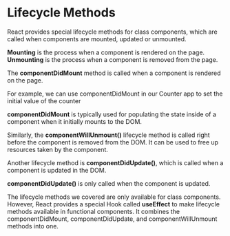 # Lifecycle Methods

React provides special lifecycle methods for class components, which are called when components are mounted, updated or unmounted.

**Mounting** is the process when a component is rendered on the page.
**Unmounting** is the process when a component is removed from the page.

The **componentDidMount** method is called when a component is rendered on the page.

For example, we can use componentDidMount in our Counter app to set the initial value of the counter

**componentDidMount** is typically used for populating the state inside of a component when it initially mounts to the DOM.

Similarly, the **componentWillUnmount()** lifecycle method is called right before the component is removed from the DOM. It can be used to free up resources taken by the component.

Another lifecycle method is **componentDidUpdate()**, which is called when a component is updated in the DOM.

**componentDidUpdate()** is only called when the component is updated.

The lifecycle methods we covered are only available for class components.
However, React provides a special Hook called **useEffect** to make lifecycle methods available in functional components. It combines the componentDidMount, componentDidUpdate, and componentWillUnmount methods into one.